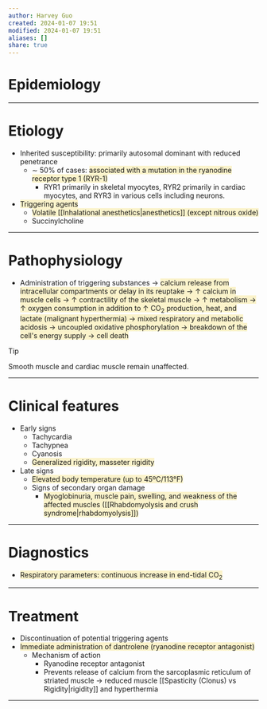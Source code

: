 ```yaml
---
author: Harvey Guo
created: 2024-01-07 19:51
modified: 2024-01-07 19:51
aliases: []
share: true
---
```

# Epidemiology


---
# Etiology
- Inherited susceptibility: primarily autosomal dominant with reduced penetrance
	- ∼ 50% of cases: <span style="background:rgba(240, 200, 0, 0.2)">associated with a mutation in the ryanodine receptor type 1 (RYR-1)</span>
		- RYR1 primarily in skeletal myocytes, RYR2 primarily in cardiac myocytes, and RYR3 in various cells including neurons.
- <span style="background:rgba(240, 200, 0, 0.2)">Triggering agents</span>
	- <span style="background:rgba(240, 200, 0, 0.2)">Volatile [[Inhalational anesthetics|anesthetics]] (except nitrous oxide)</span>
	- Succinylcholine

---
# Pathophysiology
- Administration of triggering substances → <span style="background:rgba(240, 200, 0, 0.2)">calcium release from intracellular compartments or delay in its reuptake → ↑ calcium in muscle cells → ↑ contractility of the skeletal muscle → ↑ metabolism → ↑ oxygen consumption in addition to ↑ CO<sub>2</sub> production, heat, and lactate (malignant hyperthermia) → mixed respiratory and metabolic acidosis → uncoupled oxidative phosphorylation → breakdown of the cell's energy supply → cell death</span>
>[!tip] 
>Smooth muscle and cardiac muscle remain unaffected.

---
# Clinical features
- Early signs
	- Tachycardia
	- Tachypnea
	- Cyanosis
	- <span style="background:rgba(240, 200, 0, 0.2)">Generalized rigidity, masseter rigidity </span>
- Late signs
	- <span style="background:rgba(240, 200, 0, 0.2)">Elevated body temperature (up to 45ºC/113°F)</span>
	- Signs of secondary organ damage
		- <span style="background:rgba(240, 200, 0, 0.2)">Myoglobinuria, muscle pain, swelling, and weakness of the affected muscles ([[Rhabdomyolysis and crush syndrome|rhabdomyolysis]])</span>

---
# Diagnostics
- <span style="background:rgba(240, 200, 0, 0.2)">Respiratory parameters: continuous increase in end-tidal CO<sub>2</sub></span>

---
# Treatment
- Discontinuation of potential triggering agents 
- <span style="background:rgba(240, 200, 0, 0.2)">Immediate administration of dantrolene (ryanodine receptor antagonist)</span>
	- Mechanism of action
		- Ryanodine receptor antagonist
		- Prevents release of calcium from the sarcoplasmic reticulum of striated muscle → reduced muscle [[Spasticity (Clonus) vs Rigidity|rigidity]] and hyperthermia

---
